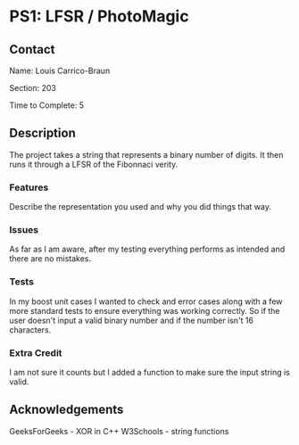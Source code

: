 # PS1: LFSR / PhotoMagic

## Contact
Name: Louis Carrico-Braun

Section: 203

Time to Complete: 5


## Description
The project takes a string that represents a binary number of digits.
It then runs it through a LFSR of the Fibonnaci verity.

### Features
Describe the representation you used and why you did things that way.

### Issues
As far as I am aware, after my testing everything performs as intended and there are no mistakes.

### Tests
In my boost unit cases I wanted to check and error cases along with a few more standard tests to ensure everything was working correctly. So if the user doesn't input a valid binary number and if the number isn't 16 characters.

### Extra Credit
I am not sure it counts but I added a function to make sure the input string is valid.

## Acknowledgements
GeeksForGeeks - XOR in C++
W3Schools - string functions
